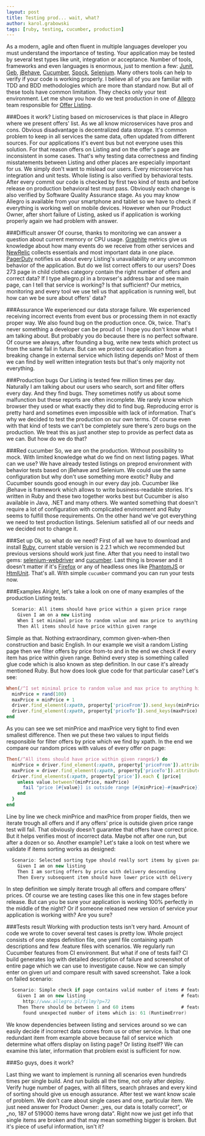 ```yaml
---
layout: post
title: Testing prod... wait, what?
author: karol.grabowski
tags: [ruby, testing, cucumber, production]
---
```


As a modern, agile and often fluent in multiple languages developer you must understand the importance of testing.
Your application may be tested by several test types like unit, integration or acceptance. Number of tools,
frameworks and even languages is enormous, just to mention a few:
[Junit](http://junit.org/),
[Geb](http://www.gebish.org/),
[jBehave](http://jbehave.org/),
[Cucumber](https://cukes.info/),
[Spock](http://spockframework.org/),
[Selenium](http://www.seleniumhq.org/).
 Many others tools can help to verify if your code is working properly. I believe all of you are familiar with TDD and
BDD methodologies which are more than standard now. But all of these tools have common limitation. They checks only
your test environment. Let me show you how do we test production in one of [Allegro](http://allegro.pl) team responsible for [Offer Listing](http://allegro.pl/dodatki-do-plyt-cd-dvd-etui-albumy-4735).

###Does it work?
Listing based on microservices is that place in Allegro where we present offers' list. As we all know microservices have pros and cons. Obvious disadvantage
is decentralized data storage. It's common problem to keep in all services the same data, often updated from different
sources. For our applications it's event bus but not everyone uses this solution. For that reason offers on Listing and on the
offer's page are inconsistent in some cases. That's why testing data correctness and finding misstatements between
Listing and other places are especially important for us. We simply don't want to mislead our users. Every microservice
has integration and unit tests. Whole listing is also verified by behavioral tests. After every commit
our code is checked by first two kind of tests and before release on production behavioral test must pass. Obviously each
change is also verified by Software Quality Assurance stage. As you may know Allegro is available from your
smartphone and tablet so we have to check if everything is working well on mobile devices. However when our Product
Owner, after short failure of Listing, asked us if application is working properly again we had problem with answer.

###Difficult answer
Of course, thanks to monitoring we can answer a question about current memory or CPU usage. [Graphite](https://github.com/graphite-project/graphite-web) metrics give us
knowledge about how many events do we receive from other services and [NewRelic](http://newrelic.com/) collects essentials and most
important data in one place. [PagerDuty](http://www.pagerduty.com/) notifies us about every Listing's unavailability or any uncommon
behavior of the application. But do we list correct offers to our users? Does 273 page in child clothes category
contain the right number of offers and correct data? If I type allegro.pl in a browser's address bar and see main page, can I tell that
service is working? Is that sufficient? Our metrics, monitoring and every tool we use tell us that application is
running well, but how can we be sure about offers' data?

###Assurance
We experienced our data storage failure. We experienced receiving incorrect events from event bus or processing them in not exactly
proper way. We also found bug on the production once. Ok, twice. That's never something a developer can be proud of.
I hope you don't know what I am talking about. But probably you do because there is no perfect software. Of course we
always, after founding a bug, write new tests which protect us from the same fail in future. But can we protect our
application from a breaking change in external service which listing depends on?
Most of them we can find by well written integration tests but that's only majority not everything.

###Production bugs
Our Listing is tested few million times per day. Naturally I am talking about our users who search, sort and
filter offers every day. And they find bugs. They sometimes notify us about some malfunction but these reports
are often incomplete. We rarely know which browser they used or what exactly they did to find bug. Reproducing error is
pretty hard and sometimes even impossible with lack of information. That's why we decided to test the production on our own terms.
Of course even with that kind of tests we can't be completely sure there's zero bugs on the production. We treat this as just
another step to provide as perfect data as we can. But how do we do that?

###Red cucumber
So, we are on the production. Without possibility to mock. With limited knowledge what do we find on next listing pages.
What can we use? We have already tested listings on preprod environment with behavior tests based on jBehave and Selenium.
We could use the same configuration but why don't use something more exotic? Ruby and Cucumber sounds good enough in
our every day job. Cucumber like jBehave is framework which allows to write business-readable stories.
It's written in Ruby and these two together works best but Cucumber is also available in Java, .NET and many others. We wanted something
that doesn't require a lot of configuration with complicated environment and Ruby seems to fulfill those requirements.
On the other hand we've got everything we need to test production listings. Selenium satisfied all of our needs and we
decided not to change it.

###Set up
Ok, so what do we need? First of all we have to download and install [Ruby](https://www.ruby-lang.org/en/), current stable version is 2.2.1
which we recommended but previous versions should work just fine. After that you need to install two gems: [selenium-webdriver](https://rubygems.org/gems/selenium-webdriver)
and [cucumber](https://rubygems.org/gems/cucumber). Last thing is browser and it doesn't matter if it's [Firefox](https://www.mozilla.org/en-US/firefox/new/) or any of
headless ones like [PhantomJS](http://phantomjs.org/) or [HtmlUnit](http://htmlunit.sourceforge.net/). That's all. With simple `cucumber` command you can run your tests now.


###Examples
Alright, let's take a look on one of many examples of the production Listing tests.

```groovy
  Scenario: All items should have price within a given price range
    Given I am on a new Listing
    When I set minimal price to random value and max price to anything higher
    Then All items should have price within given range
```

Simple as that. Nothing extraordinary, common given-when-then construction and basic English. In our example
we visit a random Listing page then we filter offers by price from-to and in the end we check if every item has price
within given range. Behind every step is something called glue code which is also known as step definition.
In our case it's already mentioned Ruby. But how does look glue code for that particular case? Let's see:

```ruby
When(/^I set minimal price to random value and max price to anything higher$/) do
  minPrice = rand(100)
  maxPrice = minPrice + 1
  driver.find_element(:xpath, property['priceFrom']).send_keys(minPrice)
  driver.find_element(:xpath, property['priceTo']).send_keys(maxPrice)
end
```

As you can see we set minPrice and maxPrice very tight to find even smallest difference. Then we put these two
values to input fields responsible for filter offers by price which we find by xpath. In the end we compare our random
prices with values of every offer on page:

```ruby
Then(/^All items should have price within given range$/) do
  minPrice = driver.find_element(:xpath, property['priceFrom']).attribute('value')
  maxPrice = driver.find_element(:xpath, property['priceTo']).attribute('value')
  driver.find_elements(:xpath, property['price']).each { |price|
    unless value.between?(minPrice, maxPrice)
      fail "price [#{value}] is outside range [#{minPrice}-#{maxPrice}]"
    end
  }
end
```

Line by line we check minPrice and maxPrice from proper fields, then we iterate trough all offers and if any offers'
price is outside given price range test will fail. That obviously doesn't guarantee that offers have correct price.
But it helps verifies most of incorrect data. Maybe not after one run, but after a dozen or so. Another example? Let's
take a look on test where we validate if items sorting works as designed:

```groovy
  Scenario: Selected sorting type should really sort items by given parameter
    Given I am on new listing
    Then I am sorting offers by price with delivery descending
    Then Every subsequent item should have lower price with delivery
```

In step definition we simply iterate trough all offers and compare offers' prices. Of course we are testing cases like this one
in few stages before release. But can you be sure your application is working 100% perfectly in the middle of the night?
Or if someone released new version of service your application is working with? Are you sure?

###Tests result
Working with production tests isn't very hard. Amount of code we wrote to cover several test cases is
pretty low. Whole project consists of one steps definition file, one yaml file containing xpath descriptions and
few .feature files with scenarios. We regularly run Cucumber features from CI environment. But what if one of tests
fail? CI build generates log with detailed description of failure and screenshot of entire page which we can use to
investigate cause. Now we can simply enter on given url and compare result with saved screenshot. Take a look on
failed scenario:

```groovy
  Scenario: Simple check if page contains valid number of items # features/items.feature:3
    Given I am on new listing                                   # features/step_definitions/steps.rb:30
      http://www.allegro.pl/filmy?p=72
    Then There should be between 1 and 60 items                 # features/step_definitions/steps.rb:44
      found unexpected number of items which is: 61 (RuntimeError)
```

We know dependencies between listing and services around so we can easily decide if incorrect data comes from us or
other service. Is that one redundant item from example above because fail of service which determine what offers display
on listing page? Or listing itself? We can examine this later, information that problem exist is sufficient for now.

###So guys, does it work?

Last thing we want to implement is running all scenarios even hundreds times per single build. And run builds all the
time, not only after deploy. Verify huge number of pages, with all filters, search phrases and every kind of sorting
should give us enough assurance. After test we want know scale of problem. We don't care about single cases
and one, particular item. We just need answer for Product Owner: „yes, our data is totally correct”, or „no, 187 of
519000 items have wrong data”. Right now we just get info that single items are broken and that may mean something
bigger is broken. But it's piece of useful information, isn't it?
